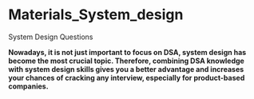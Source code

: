 # Materials_System_design
System Design Questions


**Nowadays, it is not just important to focus on DSA, system design has become the most crucial topic. Therefore, combining DSA knowledge with system design skills gives you a better advantage and increases your chances of cracking any interview, especially for product-based companies.**
